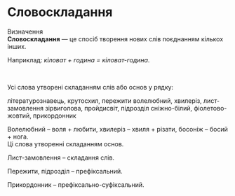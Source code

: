 # Словоскладання

<div class="eoz-wrap">
<span class="eoz">Визначення</span>
<div class="eoz-text">
<b>Словоскладання</b> — це спосiб творення нових слiв поєднанням кiлькох iнших.
</div>
</div>


Наприклад: <i>кiловат + година = кiловат-година</i>.

<br>
<quiz correctLabel="correct" incorrectLabel="incorrect" checkLabel="check">
    <question text="">
       <p>Усі слова утворені складанням слів або основ у рядку:</p>
        <answer>літературознавець, крутосхил, пережити</answer>
        <answer correct>волелюбний, хвилеріз, лист-замовлення</answer>
        <answer>зірвиголова, пройдисвіт, підрозділ</answer>
        <answer>сніжно-білий, фіолетово-жовтий, прикордонник</answer>
        <explanation>
        <p> Волелюбний – воля + любити, хвилеріз – хвиля + різати, босоніж – босий + нога.<br>Ці слова утворенні складанням основ. </p>
        <p>Лист-замовлення – складання слів. </p>
        <p>Пережити, підрозділ – префіксальний.</p>
        <p>Прикордонник – префіксально-суфіксальний.</p>
        <explanation>
    </question>
</quiz>